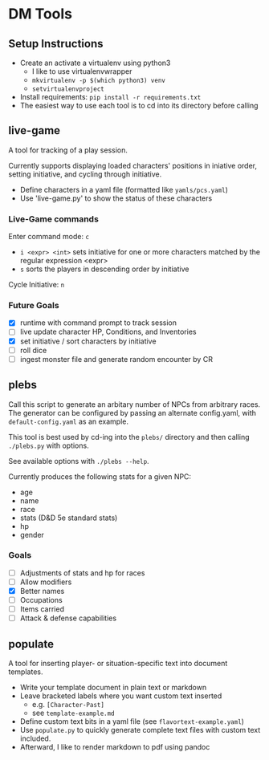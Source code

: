 # DM Tools

## Setup Instructions

* Create an activate a virtualenv using python3
  * I like to use virtualenvwrapper
  * `mkvirtualenv -p $(which python3) venv`
  * `setvirtualenvproject`
* Install requirements: `pip install -r requirements.txt`
* The easiest way to use each tool is to cd into its directory before calling

## live-game
A tool for tracking of a play session.

Currently supports displaying loaded characters' positions in iniative order,
setting initiative, and cycling through initiative.

* Define characters in a yaml file (formatted like `yamls/pcs.yaml`)
* Use 'live-game.py' to show the status of these characters

### Live-Game commands

Enter command mode: `c`
* `i <expr> <int>` sets initiative for one or more characters matched by the
  regular expression \<expr\>
* `s` sorts the players in descending order by initiative

Cycle Initiative: `n`


### Future Goals
- [x] runtime with command prompt to track session
- [ ] live update character HP, Conditions, and Inventories
- [x] set initiative / sort characters by initiative
- [ ] roll dice
- [ ] ingest monster file and generate random encounter by CR 

## plebs
Call this script to generate an arbitary number of NPCs from arbitrary races.
The generator can be configured by passing an alternate config.yaml, with
`default-config.yaml` as an example.

This tool is best used by cd-ing into the `plebs/` directory and then calling
`./plebs.py` with options.

See available options with `./plebs --help`.

Currently produces the following stats for a given NPC:
- age
- name
- race
- stats (D&D 5e standard stats)
- hp
- gender

### Goals
- [ ] Adjustments of stats and hp for races
- [ ] Allow modifiers
- [x] Better names
- [ ] Occupations
- [ ] Items carried
- [ ] Attack & defense capabilities

## populate
A tool for inserting player- or situation-specific text into document
templates.

* Write your template document in plain text or markdown
* Leave bracketed labels where you want custom text inserted
  * e.g. `[Character-Past]`
  * see `template-example.md`
* Define custom text bits in a yaml file (see `flavortext-example.yaml`)
* Use `populate.py` to quickly generate complete text files with custom text
    included.
* Afterward, I like to render markdown to pdf using pandoc
